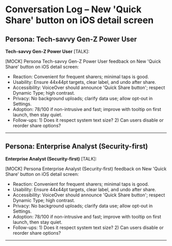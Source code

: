 # Conversation Log – New 'Quick Share' button on iOS detail screen

## Persona: Tech-savvy Gen-Z Power User

**Tech-savvy Gen-Z Power User** [TALK]:

[MOCK] Persona Tech-savvy Gen-Z Power User feedback on New 'Quick Share' button on iOS detail screen:
- Reaction: Convenient for frequent sharers; minimal taps is good.
- Usability: Ensure 44x44pt targets, clear label, and undo after share.
- Accessibility: VoiceOver should announce 'Quick Share button'; respect Dynamic Type; high contrast.
- Privacy: No background uploads; clarify data use; allow opt-out in Settings.
- Adoption: 78/100 if non-intrusive and fast; improve with tooltip on first launch, then stay quiet.
- Follow-ups: 1) Does it respect system text size? 2) Can users disable or reorder share options?


---

## Persona: Enterprise Analyst (Security-first)

**Enterprise Analyst (Security-first)** [TALK]:

[MOCK] Persona Enterprise Analyst (Security-first) feedback on New 'Quick Share' button on iOS detail screen:
- Reaction: Convenient for frequent sharers; minimal taps is good.
- Usability: Ensure 44x44pt targets, clear label, and undo after share.
- Accessibility: VoiceOver should announce 'Quick Share button'; respect Dynamic Type; high contrast.
- Privacy: No background uploads; clarify data use; allow opt-out in Settings.
- Adoption: 78/100 if non-intrusive and fast; improve with tooltip on first launch, then stay quiet.
- Follow-ups: 1) Does it respect system text size? 2) Can users disable or reorder share options?


---

